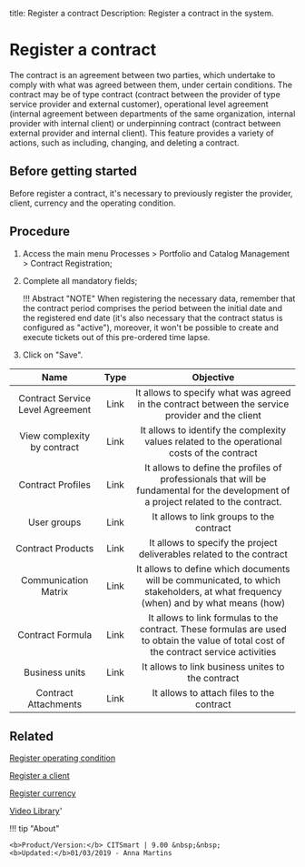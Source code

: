 title: Register a contract
Description: Register a contract in the system.
# Register a contract

The contract is an agreement between two parties, which undertake to comply with what was agreed between them, under certain conditions. The contract may be of type contract (contract between the provider of type service provider and external customer), operational level agreement (internal agreement between departments of the same organization, internal provider with internal client) or underpinning contract (contract between external provider and internal client).
This feature provides a variety of actions, such as including, changing, and deleting a contract.

Before getting started
--------------------------

Before register a contract, it's necessary to previously register the provider,
client, currency and the operating condition.

Procedure
-------------

1.  Access the main menu Processes \> Portfolio and Catalog Management \>
    Contract Registration;

2.  Complete all mandatory fields;

    !!! Abstract "NOTE"
        When registering the necessary data, remember that the contract period
        comprises the period between the initial date and the registered end date
        (it's also necessary that the contract status is configured as "active"),
        moreover, it won't be possible to create and execute tickets out of this
        pre-ordered time lapse.  

3.  Click on "Save".

|               Name               | Type |                                                                 Objective                                                                |
|:--------------------------------:|:----:|:----------------------------------------------------------------------------------------------------------------------------------------:|
| Contract Service Level Agreement | Link |                     It allows to specify what was agreed in the contract between the service provider and the client                     |
|    View complexity by contract   | Link |                       It allows to identify the complexity values related to the operational costs of the contract                       |
|         Contract Profiles        | Link |   It allows to define the profiles of professionals that will be fundamental for the development of a project related to the contract.   |
|            User groups           | Link |                                                 It allows to link groups to the contract                                                 |
|         Contract Products        | Link |                                   It allows to specify the project deliverables related to the contract                                  |
|       Communication Matrix       | Link |     It allows to define which documents will be communicated, to which stakeholders, at what frequency (when) and by what means (how)    |
|         Contract Formula         | Link | It allows to link formulas to the contract. These formulas are used to obtain the value of total cost of the contract service activities |
|          Business units          | Link |                                             It allows to link business unites to the contract                                            |
|       Contract Attachments       | Link |                                                 It allows to attach files to the contract                                                |


Related
-------

[Register operating condition](/en-us/citsmart-platform-8/processes/portfolio-and-catalog/configuration/register-operating-condition.html)

[Register a client](/en-us/citsmart-platform-8/processes/portfolio-and-catalog/configuration/register-client.html)

[Register currency](/en-us/citsmart-platform-8/additional-features/contract-management/configuration/register-currency.html)


<i class='fa fa-youtube-play  fa-2x' style='color:#97ce17;vertical-align: middle;'> </i> [Video Library](https://www.youtube.com/playlist?list=PLB5qK2uzf2RPsG8HdkE7qEHB39yEI_T8y)'

!!! tip "About"

    <b>Product/Version:</b> CITSmart | 9.00 &nbsp;&nbsp;
    <b>Updated:</b>01/03/2019 - Anna Martins
